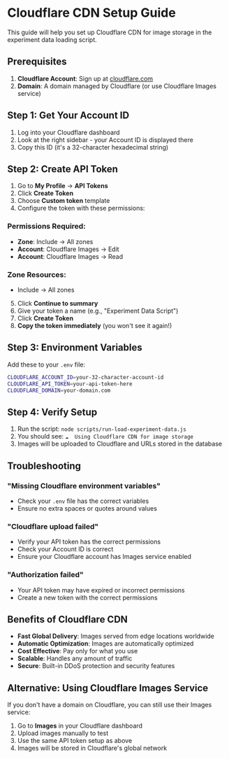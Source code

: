 # Cloudflare CDN Setup Guide

This guide will help you set up Cloudflare CDN for image storage in the experiment data loading script.

## Prerequisites

1. **Cloudflare Account**: Sign up at [cloudflare.com](https://cloudflare.com)
2. **Domain**: A domain managed by Cloudflare (or use Cloudflare Images service)

## Step 1: Get Your Account ID

1. Log into your Cloudflare dashboard
2. Look at the right sidebar - your Account ID is displayed there
3. Copy this ID (it's a 32-character hexadecimal string)

## Step 2: Create API Token

1. Go to **My Profile** → **API Tokens**
2. Click **Create Token**
3. Choose **Custom token** template
4. Configure the token with these permissions:

### Permissions Required:
- **Zone**: Include → All zones
- **Account**: Cloudflare Images → Edit
- **Account**: Cloudflare Images → Read

### Zone Resources:
- Include → All zones

5. Click **Continue to summary**
6. Give your token a name (e.g., "Experiment Data Script")
7. Click **Create Token**
8. **Copy the token immediately** (you won't see it again!)

## Step 3: Environment Variables

Add these to your `.env` file:

```bash
CLOUDFLARE_ACCOUNT_ID=your-32-character-account-id
CLOUDFLARE_API_TOKEN=your-api-token-here
CLOUDFLARE_DOMAIN=your-domain.com
```

## Step 4: Verify Setup

1. Run the script: `node scripts/run-load-experiment-data.js`
2. You should see: `☁️  Using Cloudflare CDN for image storage`
3. Images will be uploaded to Cloudflare and URLs stored in the database

## Troubleshooting

### "Missing Cloudflare environment variables"
- Check your `.env` file has the correct variables
- Ensure no extra spaces or quotes around values

### "Cloudflare upload failed"
- Verify your API token has the correct permissions
- Check your Account ID is correct
- Ensure your Cloudflare account has Images service enabled

### "Authorization failed"
- Your API token may have expired or incorrect permissions
- Create a new token with the correct permissions

## Benefits of Cloudflare CDN

- **Fast Global Delivery**: Images served from edge locations worldwide
- **Automatic Optimization**: Images are automatically optimized
- **Cost Effective**: Pay only for what you use
- **Scalable**: Handles any amount of traffic
- **Secure**: Built-in DDoS protection and security features

## Alternative: Using Cloudflare Images Service

If you don't have a domain on Cloudflare, you can still use their Images service:

1. Go to **Images** in your Cloudflare dashboard
2. Upload images manually to test
3. Use the same API token setup as above
4. Images will be stored in Cloudflare's global network
